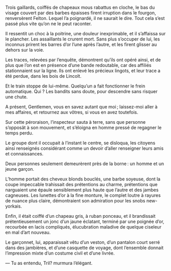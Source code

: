 Trois gaillards, coiffés de chapeaux mous rabattus en cloche, le bas du
visage couvert par des barbes épaisses firent irruption dans le fourgon,
renversèrent Felton. Lequel l’a poignardé, il ne saurait le dire. Tout cela
s’est passé plus vite qu’on ne le peut raconter.

Il ressentit un choc à la poitrine, une douleur inexprimable, et il s’affaissa sur le plancher. Les assaillants le crurent mort. Sans plus s’occuper de lui, les inconnus prirent les barres d’or l’une après l’autre, et les firent glisser au dehors sur la voie.

Les traces, relevées par l’enquête, démontrent qu’ils ont opéré ainsi, et de
plus que l’on est en présence d’une bande redoutable, car des affiliés stationnaient sur la ligne. Ils ont enlevé les précieux lingots, et leur trace a été perdue, dans les bois de Lincolt.

Et le train stoppe de lui-même. Quelqu’un a fait fonctionner le frein automatique. Qui ? Les bandits sans doute, pour descendre sans risquer une
chute.

A présent, Gentlemen, vous en savez autant que moi ; laissez-moi aller à
mes affaires, et retournez aux vôtres, si vous en avez toutefois.

Sur cette péroraison, l’inspecteur sauta à terre, sans que personne s’opposât à son mouvement, et s’éloigna en homme pressé de regagner le temps
perdu.

Le groupe dont il occupait à l’instant le centre, se disloqua, les citoyens
ainsi renseignés considérant comme un devoir d’aller renseigner leurs amis
et connaissances.

Deux personnes seulement demeurèrent près de la borne : un homme et un jeune garçon.

L’homme portait des cheveux blonds bouclés, une barbe soyeuse, dont la coupe impeccable trahissait des prétentions au charme, prétentions que narguaient une épaule sensiblement plus haute que l’autre et des jambes cagneuses. Les lunettes d’or à la fine monture, le complet loutre à rayures de nuance plus claire, démontraient son admiration pour les snobs new-yorkais.

Enfin, il était coiffé d’un chapeau gris, à ruban ponceau, et il brandissait
prétentieusement un jonc d’un jaune éclatant, terminé par une poignée d’or,
recourbée en lacis compliqués, élucubration maladive de quelque ciseleur en
mal d’art nouveau.

Le garçonnet, lui, apparaissait vêtu d’un veston, d’un pantalon court serré
dans des jambières, et d’une casquette de voyage, dont l’ensemble donnait
l’impression mixte d’un costume civil et d’une livrée.

— Tu as entendu, Tril?  murmura l’élégant.
